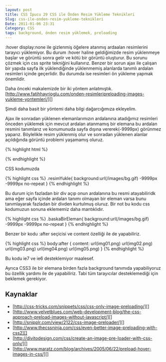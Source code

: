 ```yaml
---
layout: post
title: CSS İpucu 29 CSS ile Önden Resim Yükleme Teknikleri
Slug: css-ile-onden-resim-yukleme-teknikleri
Date: 2011-01-06 23:31
Category: CSS
tags: background, önden resim yüklemek, preloading
---
```


:hover display:none ile gizlenmiş öğelere atanmış ardaalan resimlerini
tarayıcı yüklemiyor. Bu durum :hover haline geldiğimizde resim
yüklenmeye başlar ve görüntü sonra gelir ve kötü bir görüntü oluşturur.
Bu sorunu çözmek için css sprite tekniğini kullanırız. Benzer bir sorun
ajax ile çalışan bir yapıda sayfa ilk yüklendiğinde yüklenmemiş
alanlarda tanımlı ardalan resimleri içinde geçerlidir. Bu durumda ise
resimleri ön yükleme yapmak önemlidir.

Daha önceki makalemizde bir iki yöntem anlatmıştık.
[http://www.fatihhayrioglu.com/onden-resimleripreloading-images-yukleme-yontemleri/][]

Şimdi daha basit bir yöntemi daha bilgi dağarcığımıza ekleyelim.

Ajax ile sonradan yüklenen elemanlarımızın ardalanına atadığımız
resimleri önceden yüklemek için mevcut ardalan atanmamış bir elemana bu
ardalan resmini tanımlarız ve konumunuda sayfa dışına vererek(-9999px)
görünmez yaparız. Böylelikle resim yüklenmiş olur ve sonradan yüklenen
alanlar açıldığında görüntü problemi yaşamamış oluruz.

{% highlight html %}
<div class="resimYukle"></div>
{% endhighlight %}

CSS kodumuzda

{% highlight css %}
.resimYukle{
	background:url(/images/bg.gif) -9999px -9999px no-repeat
}
{% endhighlight %}

Bu durum için fazladan bir div açıp onun ardalanına bu resmi
atayabiliridk ama eğer sayfa içinde ardalan tanımı olmayan bir eleman
varsa bunu tanımlayarak fazladan bir divden kurtulmuş oluruz. Bir not bu
kodu css kodumuzun sonuna eklememiz daha mantıklıdır.

{% highlight css %}
.baskaBirEleman{
	background:url(/images/bg.gif) -9999px -9999px no-repeat
}
{% endhighlight %}

Benzer bir kodu :after seçicisi ve content özelliği ile de yapabiliriz.

{% highlight css %}
body:after {
	content: url(img01.png) url(img02.png) url(img03.png) url(img04.png) url(img05.png)
}
{% endhighlight %}

Bu kodu ie7 ve ie6 desteklemiyor maalesef.

Ayrıca CSS3 ile bir elemana birden fazla background tanımıda
yapabiliyoruz bu özellik yardımı ile de yapabiliriz. Tabi tüm
tarayıcılar desteklemediği için beklemek gerekiyor.

## Kaynaklar

-   [http://css-tricks.com/snippets/css/css-only-image-preloading/][]
-   [http://www.velvetblues.com/web-development-blog/the-css-approach-preload-images-without-javascript/][]
-   [http://snipplr.com/view/2122/css-image-preloader/][]
-   [http://www.thecssninja.com/css/even-better-image-preloading-with-css2][]
-   [http://divitodesign.com/css/create-an-image-pre-loader-with-css-only/][]
-   [http://www.maratz.com/blog/archives/2005/06/22/preload-hover-images-in-css/][]

  [http://www.fatihhayrioglu.com/onden-resimleripreloading-images-yukleme-yontemleri/]: http://www.fatihhayrioglu.com/onden-resimleripreloading-images-yukleme-yontemleri/
  [http://css-tricks.com/snippets/css/css-only-image-preloading/]: http://css-tricks.com/snippets/css/css-only-image-preloading/
  [http://www.velvetblues.com/web-development-blog/the-css-approach-preload-images-without-javascript/]: http://www.velvetblues.com/web-development-blog/the-css-approach-preload-images-without-javascript/
  [http://snipplr.com/view/2122/css-image-preloader/]: http://snipplr.com/view/2122/css-image-preloader/
  [http://www.thecssninja.com/css/even-better-image-preloading-with-css2]: http://www.thecssninja.com/css/even-better-image-preloading-with-css2
  [http://divitodesign.com/css/create-an-image-pre-loader-with-css-only/]: http://divitodesign.com/css/create-an-image-pre-loader-with-css-only/
  [http://www.maratz.com/blog/archives/2005/06/22/preload-hover-images-in-css/]: http://www.maratz.com/blog/archives/2005/06/22/preload-hover-images-in-css/
